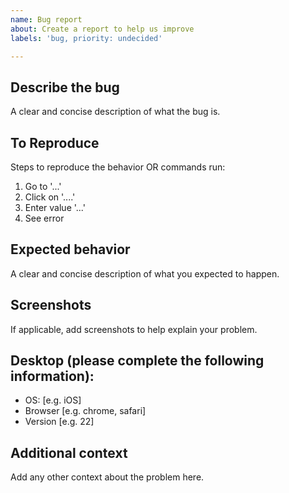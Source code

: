 ```yaml
---
name: Bug report
about: Create a report to help us improve
labels: 'bug, priority: undecided'

---
```


## Describe the bug
A clear and concise description of what the bug is.

## To Reproduce
Steps to reproduce the behavior OR commands run:
1. Go to '...'
2. Click on '....'
3. Enter value '...'
4. See error

## Expected behavior
A clear and concise description of what you expected to happen.

## Screenshots
If applicable, add screenshots to help explain your problem.

## Desktop (please complete the following information):
 - OS: [e.g. iOS]
 - Browser [e.g. chrome, safari]
 - Version [e.g. 22]

## Additional context
Add any other context about the problem here.
